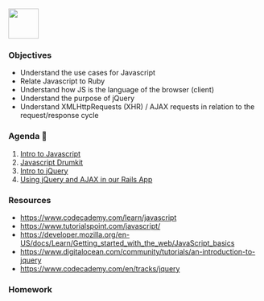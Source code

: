 # <img src="https://cloud.githubusercontent.com/assets/8397980/19818474/bd21af4c-9d04-11e6-8df6-1ed154718dce.png" height="60">

### Objectives

- Understand the use cases for Javascript
- Relate Javascript to Ruby
- Understand how JS is the language of the browser (client)
- Understand the purpose of jQuery
- Understand XMLHttpRequests (XHR) / AJAX requests in relation to the request/response cycle

### Agenda :rocket:

1. [Intro to Javascript](resources/intro_to_javascript.md)
2. [Javascript Drumkit](resources/javascript_drumkit.md)
3. [Intro to jQuery](resources/intro_to_jquery.md)
4. [Using jQuery and AJAX in our Rails App](resources/jquery_with_rails.md)

### Resources

* https://www.codecademy.com/learn/javascript
* https://www.tutorialspoint.com/javascript/
* https://developer.mozilla.org/en-US/docs/Learn/Getting_started_with_the_web/JavaScript_basics
* https://www.digitalocean.com/community/tutorials/an-introduction-to-jquery
* https://www.codecademy.com/en/tracks/jquery

### Homework
